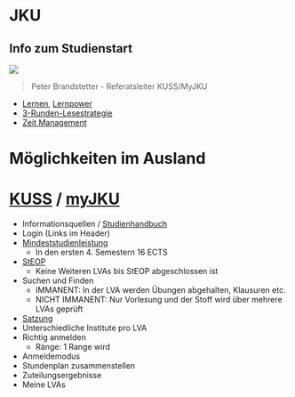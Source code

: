 # JKU

## Info zum Studienstart

![](https://www.youtube.com/live/0R5LCo7kL2k?si=ZdB0263g9UZibnmc)

> Peter Brandstetter - Referatsleiter KUSS/MyJKU

- [Lernen](Lernen.md), [Lernpower](Lernpower.md)
- [3-Runden-Lesestrategie](3-Runden-Lesestrategie.md)
- [Zeit Management](Zeit%20Management.md)

# Möglichkeiten im Ausland

# [KUSS](https://www.kusss.jku.at/kusss/index.action) / [myJKU](https://my.jku.at/#/home)

- Informationsquellen / [Studienhandbuch](https://studienhandbuch.jku.at/curr/986)
- Login (Links im Header)
- [Mindeststudienleistung](https://www.jku.at/studium/studierende/mindeststudienleistung)  
	- In den ersten 4. Semestern 16 ECTS
- [StEOP](https://www.kusss.jku.at/kusss/steopinfo.action)  
	- Keine Weiteren LVAs bis StEOP abgeschlossen ist
- Suchen und Finden  
	- IMMANENT: In der LVA werden Übungen abgehalten, Klausuren etc.
	- NICHT IMMANENT: Nur Vorlesung und der Stoff wird über mehrere LVAs geprüft
- [Satzung](https://www.jku.at/fileadmin/gruppen/61/Satzung___Co/Satzung/Studienrecht/2105_Satzungsteil_Studienrecht_V27_2023_05_10_1.pdf)
- Unterschiedliche Institute pro LVA
- Richtig anmelden
	- Ränge: 1 Range wird 
- Anmeldemodus  
- Stundenplan zusammenstellen  
- Zuteilungsergebnisse  
- Meine LVAs